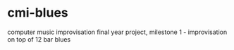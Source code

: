 cmi-blues
=========

computer music improvisation final year project, milestone 1 - improvisation on top of 12 bar blues